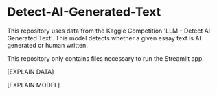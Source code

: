 # Detect-AI-Generated-Text
This repository uses data from the Kaggle Competition 'LLM - Detect AI Generated Text'. This model detects whether a given essay text is AI generated or human written.

This repository only contains files necessary to run the Streamlit app.

[EXPLAIN DATA]

[EXPLAIN MODEL]


